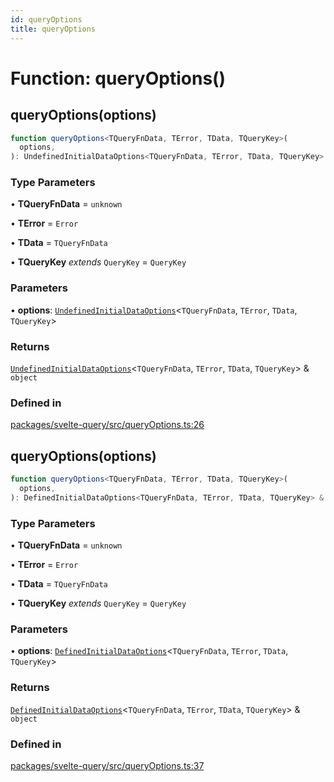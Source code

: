 ```yaml
---
id: queryOptions
title: queryOptions
---
```


# Function: queryOptions()

## queryOptions(options)

```ts
function queryOptions<TQueryFnData, TError, TData, TQueryKey>(
  options,
): UndefinedInitialDataOptions<TQueryFnData, TError, TData, TQueryKey> & object
```

### Type Parameters

• **TQueryFnData** = `unknown`

• **TError** = `Error`

• **TData** = `TQueryFnData`

• **TQueryKey** _extends_ `QueryKey` = `QueryKey`

### Parameters

• **options**: [`UndefinedInitialDataOptions`](undefinedinitialdataoptions.md)\<`TQueryFnData`, `TError`, `TData`, `TQueryKey`\>

### Returns

[`UndefinedInitialDataOptions`](undefinedinitialdataoptions.md)\<`TQueryFnData`, `TError`, `TData`, `TQueryKey`\> & `object`

### Defined in

[packages/svelte-query/src/queryOptions.ts:26](https://github.com/TanStack/query/blob/13817e953743537ffb9aab4da174583055be4d81/packages/svelte-query/src/queryOptions.ts#L26)

## queryOptions(options)

```ts
function queryOptions<TQueryFnData, TError, TData, TQueryKey>(
  options,
): DefinedInitialDataOptions<TQueryFnData, TError, TData, TQueryKey> & object
```

### Type Parameters

• **TQueryFnData** = `unknown`

• **TError** = `Error`

• **TData** = `TQueryFnData`

• **TQueryKey** _extends_ `QueryKey` = `QueryKey`

### Parameters

• **options**: [`DefinedInitialDataOptions`](definedinitialdataoptions.md)\<`TQueryFnData`, `TError`, `TData`, `TQueryKey`\>

### Returns

[`DefinedInitialDataOptions`](definedinitialdataoptions.md)\<`TQueryFnData`, `TError`, `TData`, `TQueryKey`\> & `object`

### Defined in

[packages/svelte-query/src/queryOptions.ts:37](https://github.com/TanStack/query/blob/13817e953743537ffb9aab4da174583055be4d81/packages/svelte-query/src/queryOptions.ts#L37)
